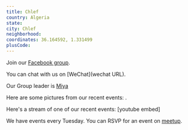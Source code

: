 ```yaml
---
title: Chlef
country: Algeria
state: 
city: Chlef
neighborhood: 
coordinates: 36.164592, 1.331499
plusCode:
---
```

Join our [Facebook group](https://www.facebook.com/groups/265286003918087).

You can chat with us on [WeChat](wechat URL).

Our Group leader is [Miya](freecodecamp.org/miya)

Here are some pictures from our recent events:
![]().

Here's a stream of one of our recent events:
[youtube embed]

We have events every Tuesday. You can RSVP for an event on [meetup](meetupurl).
